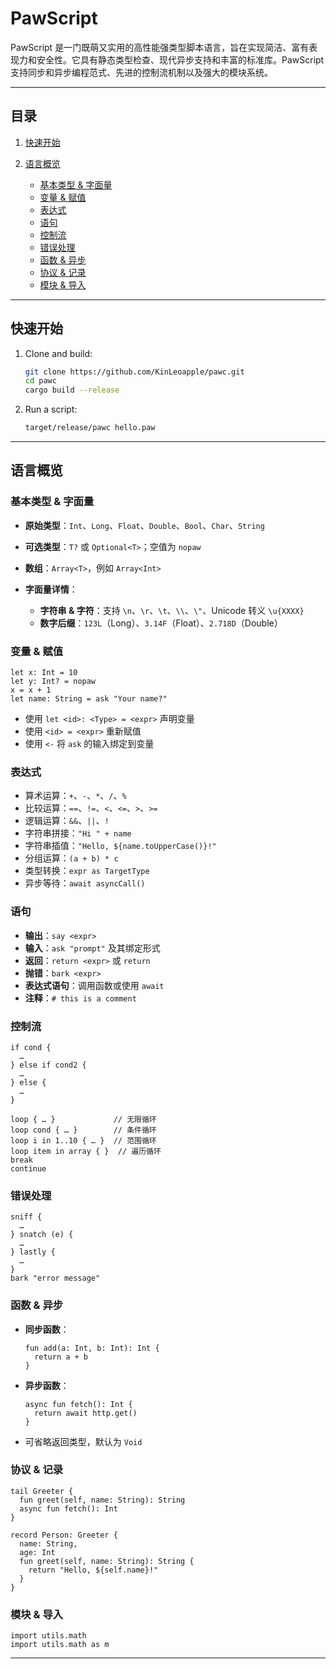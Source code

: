 # PawScript

PawScript 是一门既萌又实用的高性能强类型脚本语言，旨在实现简洁、富有表现力和安全性。它具有静态类型检查、现代异步支持和丰富的标准库。PawScript 支持同步和异步编程范式、先进的控制流机制以及强大的模块系统。

---

## 目录

1. [快速开始](#快速开始)
2. [语言概览](#语言概览)

   * [基本类型 & 字面量](#基本类型--字面量)
   * [变量 & 赋值](#变量--赋值)
   * [表达式](#表达式)
   * [语句](#语句)
   * [控制流](#控制流)
   * [错误处理](#错误处理)
   * [函数 & 异步](#函数--异步)
   * [协议 & 记录](#协议--记录)
   * [模块 & 导入](#模块--导入)

---

## 快速开始

1. Clone and build:

   ```bash
   git clone https://github.com/KinLeoapple/pawc.git
   cd pawc
   cargo build --release
   ```

2. Run a script:

   ```bash
   target/release/pawc hello.paw
   ```

---

## 语言概览

### 基本类型 & 字面量

* **原始类型**：`Int`、`Long`、`Float`、`Double`、`Bool`、`Char`、`String`
* **可选类型**：`T?` 或 `Optional<T>`；空值为 `nopaw`
* **数组**：`Array<T>`，例如 `Array<Int>`
* **字面量详情**：

   * **字符串 & 字符**：支持 `\n`、`\r`、`\t`、`\\`、`\"`、Unicode 转义 `\u{XXXX}`
   * **数字后缀**：`123L`（Long）、`3.14F`（Float）、`2.718D`（Double）

### 变量 & 赋值

```paw
let x: Int = 10
let y: Int? = nopaw
x = x + 1
let name: String = ask "Your name?"
```

* 使用 `let <id>: <Type> = <expr>` 声明变量
* 使用 `<id> = <expr>` 重新赋值
* 使用 `<-` 将 `ask` 的输入绑定到变量

### 表达式

* 算术运算：`+`、`-`、`*`、`/`、`%`
* 比较运算：`==`、`!=`、`<`、`<=`、`>`、`>=`
* 逻辑运算：`&&`、`||`、`!`
* 字符串拼接：`"Hi " + name`
* 字符串插值：`"Hello, ${name.toUpperCase()}!"`
* 分组运算：`(a + b) * c`
* 类型转换：`expr as TargetType`
* 异步等待：`await asyncCall()`

### 语句

* **输出**：`say <expr>`
* **输入**：`ask "prompt"` 及其绑定形式
* **返回**：`return <expr>` 或 `return`
* **抛错**：`bark <expr>`
* **表达式语句**：调用函数或使用 `await`
* **注释**：`# this is a comment`

### 控制流

```paw
if cond {
  …
} else if cond2 {
  …
} else {
  …
}

loop { … }             // 无限循环
loop cond { … }        // 条件循环
loop i in 1..10 { … }  // 范围循环
loop item in array { }  // 遍历循环
break
continue
```

### 错误处理

```paw
sniff {
  …
} snatch (e) {
  …
} lastly {
  …
}
bark "error message"
```

### 函数 & 异步

* **同步函数**：

  ```paw
  fun add(a: Int, b: Int): Int {
    return a + b
  }
  ```
* **异步函数**：

  ```paw
  async fun fetch(): Int {
    return await http.get()
  }
  ```
* 可省略返回类型，默认为 `Void`

### 协议 & 记录

```paw
tail Greeter {
  fun greet(self, name: String): String
  async fun fetch(): Int
}

record Person: Greeter {
  name: String,
  age: Int
  fun greet(self, name: String): String {
    return "Hello, ${self.name}!"
  }
}
```

### 模块 & 导入

```paw
import utils.math
import utils.math as m
```

---
